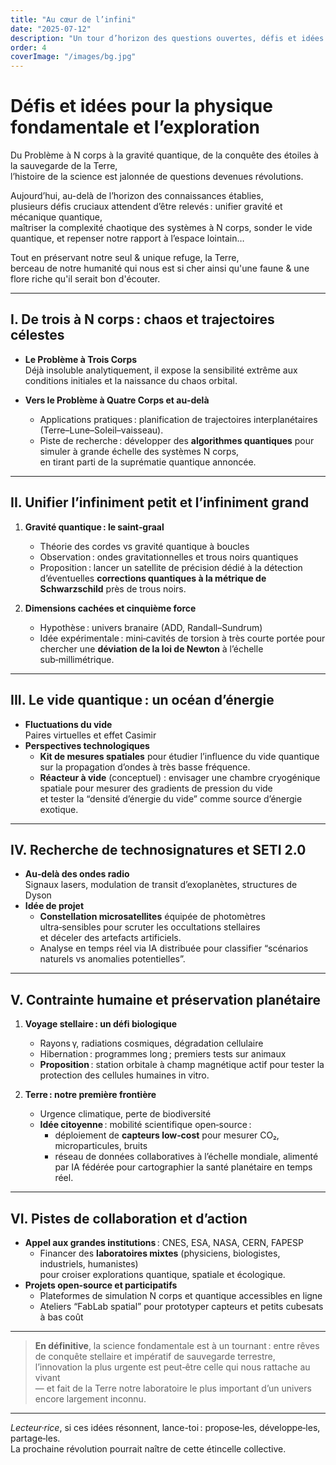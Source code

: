```yaml
---
title: "Au cœur de l’infini"
date: "2025-07-12"
description: "Un tour d’horizon des questions ouvertes, défis et idées autours de la physique fondamentale et de l’exploration"
order: 4
coverImage: "/images/bg.jpg"
---
```


# Défis et idées pour la physique fondamentale et l’exploration

Du Problème à N corps à la gravité quantique, de la conquête des étoiles à la sauvegarde de la Terre,  
l’histoire de la science est jalonnée de questions devenues révolutions.  

Aujourd’hui, au-delà de l’horizon des connaissances établies,  
plusieurs défis cruciaux attendent d’être relevés : unifier gravité et mécanique quantique,  
maîtriser la complexité chaotique des systèmes à N corps, sonder le vide quantique, et repenser notre rapport à l’espace lointain…  

Tout en préservant notre seul & unique refuge, la Terre,  
berceau de notre humanité qui nous est si cher ainsi qu'une faune & une flore riche qu'il serait bon d'écouter.

---

## I. De trois à N corps : chaos et trajectoires célestes

- **Le Problème à Trois Corps**  
  Déjà insoluble analytiquement, il expose la sensibilité extrême aux conditions initiales et la naissance du chaos orbital.

- **Vers le Problème à Quatre Corps et au‑delà**  
  - Applications pratiques : planification de trajectoires interplanétaires (Terre–Lune–Soleil–vaisseau).  
  - Piste de recherche : développer des **algorithmes quantiques** pour simuler à grande échelle des systèmes N corps,  
    en tirant parti de la suprématie quantique annoncée.

---

## II. Unifier l’infiniment petit et l’infiniment grand

1. **Gravité quantique : le saint‑graal**  
   - Théorie des cordes vs gravité quantique à boucles  
   - Observation : ondes gravitationnelles et trous noirs quantiques  
   - Proposition : lancer un satellite de précision dédié à la détection  
     d’éventuelles **corrections quantiques à la métrique de Schwarzschild** près de trous noirs.

2. **Dimensions cachées et cinquième force**  
   - Hypothèse : univers branaire (ADD, Randall–Sundrum)  
   - Idée expérimentale : mini‑cavités de torsion à très courte portée pour chercher une **déviation de la loi de Newton** à l’échelle sub‑millimétrique.

---

## III. Le vide quantique : un océan d’énergie

- **Fluctuations du vide**  
  Paires virtuelles et effet Casimir  
- **Perspectives technologiques**  
  - **Kit de mesures spatiales** pour étudier l’influence du vide quantique sur la propagation d’ondes à très basse fréquence.  
  - **Réacteur à vide** (conceptuel) : envisager une chambre cryogénique spatiale pour mesurer des gradients de pression du vide  
    et tester la “densité d’énergie du vide” comme source d’énergie exotique.

---

## IV. Recherche de technosignatures et SETI 2.0

- **Au‑delà des ondes radio**  
  Signaux lasers, modulation de transit d’exoplanètes, structures de Dyson  
- **Idée de projet**  
  - **Constellation microsatellites** équipée de photomètres ultra‑sensibles pour scruter les occultations stellaires  
    et déceler des artefacts artificiels.  
  - Analyse en temps réel via IA distribuée pour classifier “scénarios naturels vs anomalies potentielles”.

---

## V. Contrainte humaine et préservation planétaire

1. **Voyage stellaire : un défi biologique**  
   - Rayons γ, radiations cosmiques, dégradation cellulaire  
   - Hibernation : programmes long ; premiers tests sur animaux  
   - **Proposition** : station orbitale à champ magnétique actif pour tester la protection des cellules humaines in vitro.

2. **Terre : notre première frontière**  
   - Urgence climatique, perte de biodiversité  
   - **Idée citoyenne** : mobilité scientifique open‑source :  
     - déploiement de **capteurs low‑cost** pour mesurer CO₂, microparticules, bruits  
     - réseau de données collaboratives à l’échelle mondiale, alimenté par IA fédérée pour cartographier la santé planétaire en temps réel.

---

## VI. Pistes de collaboration et d’action

- **Appel aux grandes institutions** : CNES, ESA, NASA, CERN, FAPESP  
  - Financer des **laboratoires mixtes** (physiciens, biologistes, industriels, humanistes)        
    pour croiser explorations quantique, spatiale et écologique.  
- **Projets open‑source et participatifs**  
  - Plateformes de simulation N corps et quantique accessibles en ligne  
  - Ateliers “FabLab spatial” pour prototyper capteurs et petits cubesats à bas coût

---

> **En définitive**, la science fondamentale est à un tournant : entre rêves de conquête stellaire et impératif de sauvegarde terrestre,  
l’innovation la plus urgente est peut‑être celle qui nous rattache au vivant  
— et fait de la Terre notre laboratoire le plus important d’un univers encore largement inconnu.

---

*Lecteur·rice*, si ces idées résonnent, lance-toi : propose‑les, développe‑les, partage‑les.  
La prochaine révolution pourrait naître de cette étincelle collective.

